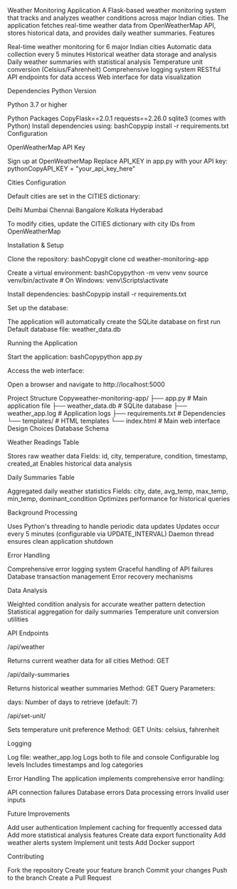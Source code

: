 Weather Monitoring Application
A Flask-based weather monitoring system that tracks and analyzes weather conditions across major Indian cities. The application fetches real-time weather data from OpenWeatherMap API, stores historical data, and provides daily weather summaries.
Features

Real-time weather monitoring for 6 major Indian cities
Automatic data collection every 5 minutes
Historical weather data storage and analysis
Daily weather summaries with statistical analysis
Temperature unit conversion (Celsius/Fahrenheit)
Comprehensive logging system
RESTful API endpoints for data access
Web interface for data visualization

Dependencies
Python Version

Python 3.7 or higher

Python Packages
CopyFlask==2.0.1
requests==2.26.0
sqlite3 (comes with Python)
Install dependencies using:
bashCopypip install -r requirements.txt
Configuration

OpenWeatherMap API Key

Sign up at OpenWeatherMap
Replace API_KEY in app.py with your API key:
pythonCopyAPI_KEY = "your_api_key_here"



Cities Configuration

Default cities are set in the CITIES dictionary:

Delhi
Mumbai
Chennai
Bangalore
Kolkata
Hyderabad


To modify cities, update the CITIES dictionary with city IDs from OpenWeatherMap



Installation & Setup

Clone the repository:
bashCopygit clone <repository-url>
cd weather-monitoring-app

Create a virtual environment:
bashCopypython -m venv venv
source venv/bin/activate  # On Windows: venv\Scripts\activate

Install dependencies:
bashCopypip install -r requirements.txt

Set up the database:

The application will automatically create the SQLite database on first run
Default database file: weather_data.db



Running the Application

Start the application:
bashCopypython app.py

Access the web interface:

Open a browser and navigate to http://localhost:5000



Project Structure
Copyweather-monitoring-app/
├── app.py              # Main application file
├── weather_data.db     # SQLite database
├── weather_app.log     # Application logs
├── requirements.txt    # Dependencies
└── templates/          # HTML templates
    └── index.html      # Main web interface
Design Choices
Database Schema

Weather Readings Table

Stores raw weather data
Fields: id, city, temperature, condition, timestamp, created_at
Enables historical data analysis


Daily Summaries Table

Aggregated daily weather statistics
Fields: city, date, avg_temp, max_temp, min_temp, dominant_condition
Optimizes performance for historical queries



Background Processing

Uses Python's threading to handle periodic data updates
Updates occur every 5 minutes (configurable via UPDATE_INTERVAL)
Daemon thread ensures clean application shutdown

Error Handling

Comprehensive error logging system
Graceful handling of API failures
Database transaction management
Error recovery mechanisms

Data Analysis

Weighted condition analysis for accurate weather pattern detection
Statistical aggregation for daily summaries
Temperature unit conversion utilities

API Endpoints

/api/weather

Returns current weather data for all cities
Method: GET


/api/daily-summaries

Returns historical weather summaries
Method: GET
Query Parameters:

days: Number of days to retrieve (default: 7)




/api/set-unit/<unit>

Sets temperature unit preference
Method: GET
Units: celsius, fahrenheit



Logging

Log file: weather_app.log
Logs both to file and console
Configurable log levels
Includes timestamps and log categories

Error Handling
The application implements comprehensive error handling:

API connection failures
Database errors
Data processing errors
Invalid user inputs

Future Improvements

Add user authentication
Implement caching for frequently accessed data
Add more statistical analysis features
Create data export functionality
Add weather alerts system
Implement unit tests
Add Docker support

Contributing

Fork the repository
Create your feature branch
Commit your changes
Push to the branch
Create a Pull Request